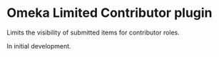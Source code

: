 Omeka Limited Contributor plugin
=========================

Limits the visibility of submitted items for contributor roles.

In initial development.
